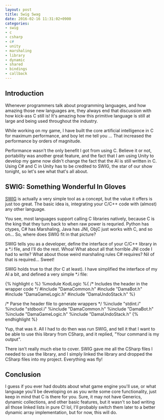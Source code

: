 ```yaml
---
layout: post
title: Swig Swag
date: 2016-02-16 11:31:02+0900
categories: 
- swig
- c
- csharp
- c#
- unity
- marshaling
- library
- dynamic
- shared
- bindings
- callback
---
```



## Introduction

Whenever programmers talk about programming languages, and how amazing those new languages are, they always end that discussion with how kick-ass C still is! It's amazing how this primitive language is still at large and being used throughout the industry.

While working on my game, I have built the core artificial intelligence in C for maximum performance, and boy let me tell you ... That increased the performance by orders of magnitude.

Performance wasn't the only benefit I got from using C. Believe it or not, portability was another great feature, and the fact that I am using Unity to develop my game now didn't change the fact that the AI is still written in C. Using C# and C in Unity has to be credited to SWIG, the star of our show tonight, so let's see what that's all about.

## SWIG: Something Wonderful In Gloves

[SWIG][swig-link] is actually a very simple tool as a concept, but the value it offers is just too great. The basic idea is, integrating your C/C++ code with (almost) any other language.

You see, most languages support calling C libraries natively, because C is the king that they turn back to when raw power is requried. Python has ctypes, C# has Marshaling, Java has JNI, ObjC just works with C, and so on... So, where does SWIG fit in that picture?

SWIG tells you as a developer, define the interface of your C/C++ library in a *.i file, and I'll do the rest. Whoa! What about all that horrible JNI code I had to write? What about those weird marshaling rules C# requires? Nil of that is required... Sweet!

SWIG holds true to that (for C at least). I have simplified the interface of my AI a bit, and defined a very simple *.i file:

{% highlight c %}
%module KodLogic
%{
 /* Includes the header in the wrapper code */
 #include "DamaCommon.h"
 #include "DamaBot.h"
 #include "DamaGameLogic.h"
 #include "DamaUndoStack.h"
%}

/* Parse the header file to generate wrappers */
%include "stdint.i"
%include "stdbool.i"
%include "DamaCommon.h"
%include "DamaBot.h"
%include "DamaGameLogic.h"
%include "DamaUndoStack.h"
{% endhighlight %}

 Yup, that was it. All I had to do then was run SWIG, and tell it that I want to be able to use this library from CSharp, and it replied, "Your command is my output".

There isn't really much else to cover. SWIG gave me all the CSharp files I needed to use the library, and I simply linked the library and dropped the CSharp files into my project. Everything was fly!

## Conclusion

I guess if you ever had doubts about what game engine you'll use, or what language you'll be developing on as you write some core functionality, just keep in mind that C is there for you. Sure, it may not have Generics, dynamic collections, and other basic features, but it wasn't so bad writing all those linked lists in pure C! lol, I'll probably switch them later to a better dynamic array implementation, but for now, this will do.


[swig-link]: http://swig.org
